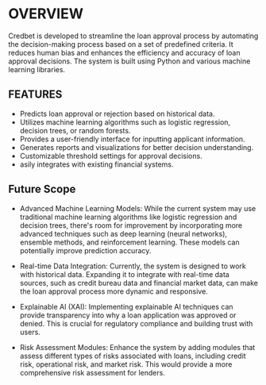 # OVERVIEW

Credbet is developed to streamline the loan approval process by automating the decision-making process based on a set of predefined criteria. It reduces human bias and enhances the efficiency and accuracy of loan approval decisions. The system is built using Python and various machine learning libraries.

## FEATURES

-  Predicts loan approval or rejection based on historical data.
-  Utilizes machine learning algorithms such as logistic regression, decision trees, or random forests.
-  Provides a user-friendly interface for inputting applicant information.
-  Generates reports and visualizations for better decision understanding.
-  Customizable threshold settings for approval decisions.
-   asily integrates with existing financial systems.

## Future Scope

 - Advanced Machine Learning Models: While the current system may use traditional machine learning algorithms like logistic regression and decision trees, there's room for improvement by incorporating more advanced techniques such as deep learning (neural networks), ensemble methods, and reinforcement learning. These models can potentially improve prediction accuracy.

 - Real-time Data Integration: Currently, the system is designed to work with historical data. Expanding it to integrate with real-time data sources, such as credit bureau data and financial market data, can make the loan approval process more dynamic and responsive.

 - Explainable AI (XAI): Implementing explainable AI techniques can provide transparency into why a loan application was approved or denied. This is crucial for regulatory compliance and building trust with users.

- Risk Assessment Modules: Enhance the system by adding modules that assess different types of risks associated with loans, including credit risk, operational risk, and market risk. This would provide a more comprehensive risk assessment for lenders.
